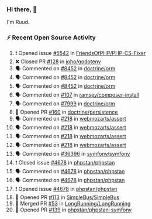 ### Hi there, 👋

I'm Ruud.
 
### :zap: Recent Open Source Activity

<!--START_SECTION:activity-->
1. ❗️ Opened issue [#5542](https://github.com/FriendsOfPHP/PHP-CS-Fixer/issues/5542) in [FriendsOfPHP/PHP-CS-Fixer](https://github.com/FriendsOfPHP/PHP-CS-Fixer)
2. ❌ Closed PR [#128](https://github.com/joho/godotenv/pull/128) in [joho/godotenv](https://github.com/joho/godotenv)
3. 🗣 Commented on [#8452](https://github.com/doctrine/orm/issues/8452) in [doctrine/orm](https://github.com/doctrine/orm)
4. 🗣 Commented on [#8452](https://github.com/doctrine/orm/issues/8452) in [doctrine/orm](https://github.com/doctrine/orm)
5. 🗣 Commented on [#8452](https://github.com/doctrine/orm/issues/8452) in [doctrine/orm](https://github.com/doctrine/orm)
6. 🗣 Commented on [#107](https://github.com/ramsey/composer-install/issues/107) in [ramsey/composer-install](https://github.com/ramsey/composer-install)
7. 🗣 Commented on [#7999](https://github.com/doctrine/orm/issues/7999) in [doctrine/orm](https://github.com/doctrine/orm)
8. 💪 Opened PR [#160](https://github.com/doctrine/persistence/pull/160) in [doctrine/persistence](https://github.com/doctrine/persistence)
9. 🗣 Commented on [#218](https://github.com/webmozarts/assert/issues/218) in [webmozarts/assert](https://github.com/webmozarts/assert)
10. 🗣 Commented on [#218](https://github.com/webmozarts/assert/issues/218) in [webmozarts/assert](https://github.com/webmozarts/assert)
11. 🗣 Commented on [#218](https://github.com/webmozarts/assert/issues/218) in [webmozarts/assert](https://github.com/webmozarts/assert)
12. 🗣 Commented on [#218](https://github.com/webmozarts/assert/issues/218) in [webmozarts/assert](https://github.com/webmozarts/assert)
13. 🗣 Commented on [#36396](https://github.com/symfony/symfony/issues/36396) in [symfony/symfony](https://github.com/symfony/symfony)
14. ❗️ Closed issue [#4678](https://github.com/phpstan/phpstan/issues/4678) in [phpstan/phpstan](https://github.com/phpstan/phpstan)
15. 🗣 Commented on [#4678](https://github.com/phpstan/phpstan/issues/4678) in [phpstan/phpstan](https://github.com/phpstan/phpstan)
16. 🗣 Commented on [#4678](https://github.com/phpstan/phpstan/issues/4678) in [phpstan/phpstan](https://github.com/phpstan/phpstan)
17. ❗️ Opened issue [#4678](https://github.com/phpstan/phpstan/issues/4678) in [phpstan/phpstan](https://github.com/phpstan/phpstan)
18. 💪 Opened PR [#113](https://github.com/SimpleBus/SimpleBus/pull/113) in [SimpleBus/SimpleBus](https://github.com/SimpleBus/SimpleBus)
19. 🎉 Merged PR [#53](https://github.com/LongRunning/LongRunning/pull/53) in [LongRunning/LongRunning](https://github.com/LongRunning/LongRunning)
20. 💪 Opened PR [#139](https://github.com/phpstan/phpstan-symfony/pull/139) in [phpstan/phpstan-symfony](https://github.com/phpstan/phpstan-symfony)
<!--END_SECTION:activity-->
